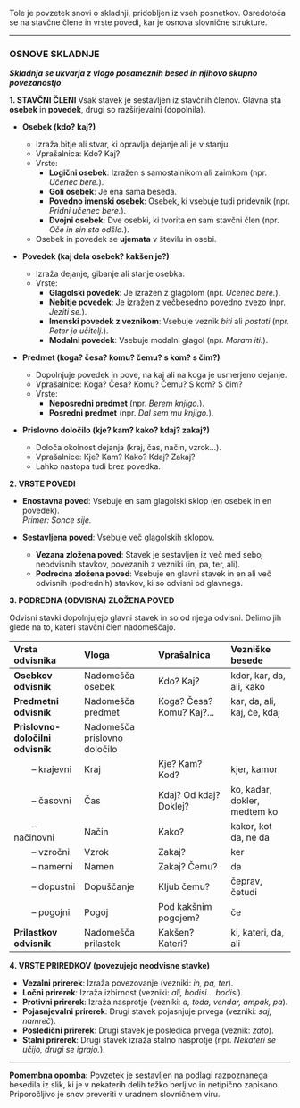 Tole je povzetek snovi o skladnji, pridobljen iz vseh posnetkov. Osredotoča se na stavčne člene in vrste povedi, kar je osnova slovnične strukture.

---

### **OSNOVE SKLADNJE**
***Skladnja se ukvarja z vlogo posameznih besed in njihovo skupno povezanostjo***

**1. STAVČNI ČLENI**
Vsak stavek je sestavljen iz stavčnih členov. Glavna sta **osebek** in **povedek**, drugi so razširjevalni (dopolnila).

*   **Osebek (kdo? kaj?)**
    *   Izraža bitje ali stvar, ki opravlja dejanje ali je v stanju.
    *   Vprašalnica: Kdo? Kaj?
    *   Vrste:
        *   **Logični osebek**: Izražen s samostalnikom ali zaimkom (npr. *Učenec bere.*).
        *   **Goli osebek**: Je ena sama beseda.
        *   **Povedno imenski osebek**: Osebek, ki vsebuje tudi pridevnik (npr. *Pridni učenec bere.*).
        *   **Dvojni osebek**: Dve osebki, ki tvorita en sam stavčni člen (npr. *Oče in sin sta odšla.*).
    *   Osebek in povedek se **ujemata** v številu in osebi.

*   **Povedek (kaj dela osebek? kakšen je?)**  
    *   Izraža dejanje, gibanje ali stanje osebka.
    *   Vrste:
        *   **Glagolski povedek**: Je izražen z glagolom (npr. *Učenec bere.*).
        *   **Nebitje povedek**: Je izražen z večbesedno povedno zvezo (npr. *Jeziti se.*).
        *   **Imenski povedek z veznikom**: Vsebuje veznik *biti* ali *postati* (npr. *Peter je učitelj.*).
        *   **Modalni povedek**: Vsebuje modalni glagol (npr. *Moram iti.*).

*   **Predmet (koga? česa? komu? čemu? s kom? s čim?)**
    *   Dopolnjuje povedek in pove, na kaj ali na koga je usmerjeno dejanje.
    *   Vprašalnice: Koga? Česa? Komu? Čemu? S kom? S čim?
    *   Vrste:
        *   **Neposredni predmet** (npr. *Berem knjigo.*).
        *   **Posredni predmet** (npr. *Dal sem mu knjigo.*).

*   **Prislovno določilo (kje? kam? kako? kdaj? zakaj?)**
    *   Določa okolnost dejanja (kraj, čas, način, vzrok...).
    *   Vprašalnice: Kje? Kam? Kako? Kdaj? Zakaj?
    *   Lahko nastopa tudi brez povedka.

**2. VRSTE POVEDI**

*   **Enostavna poved**: Vsebuje en sam glagolski sklop (en osebek in en povedek).  
    *Primer: Sonce sije.*

*   **Sestavljena poved**: Vsebuje več glagolskih sklopov.
    *   **Vezana zložena poved**: Stavek je sestavljen iz več med seboj neodvisnih stavkov, povezanih z vezniki (in, pa, ter, ali).
    *   **Podredna zložena poved**: Vsebuje en glavni stavek in en ali več odvisnih (podrednih) stavkov, ki so odvisni od glavnega.

**3. PODREDNA (ODVISNA) ZLOŽENA POVED**

Odvisni stavki dopolnjujejo glavni stavek in so od njega odvisni. Delimo jih glede na to, kateri stavčni člen nadomeščajo.

| **Vrsta odvisnika** | **Vloga** | **Vprašalnica** | **Vezniške besede** |
| :--- | :--- | :--- | :--- |
| **Osebkov odvisnik** | Nadomešča osebek | Kdo? Kaj? | kdor, kar, da, ali, kako |
| **Predmetni odvisnik** | Nadomešča predmet | Koga? Česa? Komu? Kaj?... | kar, da, ali, kaj, če, kdaj |
| **Prislovno-določilni odvisnik** | Nadomešča prislovno določilo | | |
|   – krajevni | Kraj | Kje? Kam? Kod? | kjer, kamor |
|   – časovni | Čas | Kdaj? Od kdaj? Doklej? | ko, kadar, dokler, medtem ko |
|   – načinovni | Način | Kako? | kakor, kot da, ne da |
|   – vzročni | Vzrok | Zakaj? | ker |
|   – namerni | Namen | Zakaj? Čemu? | da |
|   – dopustni | Dopuščanje | Kljub čemu? | čeprav, četudi |
|   – pogojni | Pogoj | Pod kakšnim pogojem? | če |
| **Prilastkov odvisnik** | Nadomešča prilastek | Kakšen? Kateri? | ki, kateri, da, ali |

**4. VRSTE PRIREDKOV (povezujejo neodvisne stavke)**

*   **Vezalni prirerek**: Izraža povezovanje (vezniki: *in, pa, ter*).
*   **Ločni prirerek**: Izraža izbirnost (vezniki: *ali, bodisi... bodisi*).
*   **Protivni prirerek**: Izraža nasprotje (vezniki: *a, toda, vendar, ampak, pa*).
*   **Pojasnjevalni prirerek**: Drugi stavek pojasnjuje prvega (vezniki: *saj, namreč*).
*   **Posledični prirerek**: Drugi stavek je posledica prvega (veznik: *zato*).
*   **Stalni prirerek**: Drugi stavek izraža stalno nasprotje (npr. *Nekateri se učijo, drugi se igrajo.*).

---
**Pomembna opomba:** Povzetek je sestavljen na podlagi razpoznanega besedila iz slik, ki je v nekaterih delih težko berljivo in netipično zapisano. Priporočljivo je snov preveriti v uradnem slovničnem viru.